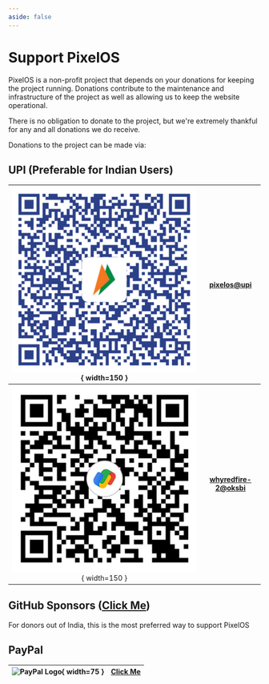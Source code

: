 ```yaml
---
aside: false
---
```


# Support PixelOS

PixelOS is a non-profit project that depends on your donations for keeping the project running.
Donations contribute to the maintenance and infrastructure of the project as well as allowing us to keep the website operational.

There is no obligation to donate to the project, but we're extremely thankful for any and all donations we do receive.

Donations to the project can be made via:

## UPI (Preferable for Indian Users)

|    ![PixelOS UPI](https://github.com/PixelOS-Devices/stuff/blob/main/website/UPI/pixelos-AT-upi.png?raw=true){ width=150 }     |  [**pixelos@upi**](upi://pay?cu=INR&pa=pixelos@upi&pn=PixelOS&am=)   |
| :----------------------------------------------------------------------------------------------------------------------------: | :------------------------------------------------------------------: |
| ![PixelOS UPI](https://github.com/PixelOS-Devices/stuff/blob/main/website/UPI/whyredfire-2-AT-oksbi.png?raw=true){ width=150 } | [**whyredfire-2@oksbi**](upi://pay?pa=whyredfire-2@oksbi&pn=PixelOS) |

## GitHub Sponsors ([Click Me](https://github.com/sponsors/PixelOS-AOSP/))

For donors out of India, this is the most preferred way to support PixelOS

## PayPal

| ![PayPal Logo](https://pngimg.com/uploads/paypal/paypal_PNG22.png){ width=75 } | [Click Me](https://paypal.me/whyredfire) |
| :----------------------------------------------------------------------------: | :--------------------------------------: |
